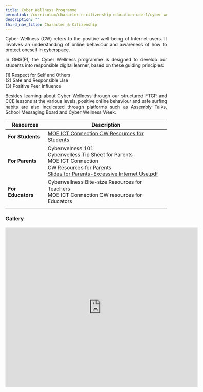 ```yaml
---
title: Cyber Wellness Programme
permalink: /curriculum/character-n-citizenship-education-cce-1/cyber-wellness-programme/
description: ""
third_nav_title: Character & Citizenship
---
```

<p style="text-align: justify;">Cyber Wellness (CW) refers to the positive well-being of Internet users. It involves an understanding of online behaviour and awareness of how to protect oneself in cyberspace.

<p style="text-align: justify;">In GMS(P), the Cyber Wellness programme is designed to develop our students into responsible digital learner, based on these guiding principles:  

(1) Respect for Self and Others <br>
(2) Safe and Responsible Use <br>
(3) Positive Peer Influence
  
<p style="text-align: justify;">Besides learning about Cyber Wellness through our structured FTGP and CCE lessons at the various levels, positive online behaviour and safe surfing habits are also inculcated through platforms such as Assembly Talks, School Messaging Board and Cyber Wellness Week.

| Resources | Description | 
| -------- | -------- |
| **For Students** | [MOE ICT Connection CW Resources for Students](https://ictconnection.moe.edu.sg/cyber-wellness/for-students) | 
| **For Parents** | Cyberwelness 101 <br> Cyberwelless Tip Sheet for Parents <br> MOE ICT Connection <br> CW Resources for Parents <br> [Slides for Parents-Excessive Internet Use.pdf](/files/Slides%20for%20Parents-Excessive%20Internet%20Use.pdf) | 
| **For Educators** | Cyberwellness Bite-size Resources for Teachers <br> MOE ICT Connection CW resources for Educators |
| | |

### Gallery

<iframe allowfullscreen="true" height="500" width="600" frameborder="0" src="https://docs.google.com/presentation/d/e/2PACX-1vStQmqeBa63AuFmdwkI6jy0sM0PCDF0yjHJTLnuvynGjDfJ8VIGvY0rh6uQwlp3ubqv_EY5m5CmFqWU/embed?start=false&amp;loop=true&amp;delayms=10000"></iframe>